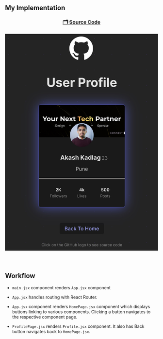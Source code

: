 ## My Implementation

<h3 align="center">

[🗂️ Source Code](./Profile.jsx)

<h3>

<p align="center">
 <img width = "700px" alt="Jio Network blocking the view? Network switch reveals the magic!" src="../../assets/final-output/user-profile-component.jpg">
</p>

<br>

## Workflow

- `main.jsx` component renders `App.jsx` component

- `App.jsx` handles routing with React Router.

- `App.jsx` component renders `HomePage.jsx` component which displays buttons linking to various components. Clicking a button navigates to the respective component page.

- `ProfilePage.jsx` renders `Profile.jsx` component. It also has Back button navigates back to `HomePage.jsx`.
